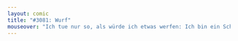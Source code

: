 ```yaml
---
layout: comic
title: "#3081: Wurf"
mouseover: "Ich tue nur so, als würde ich etwas werfen: Ich bin ein Scheinwerfer."
---
```

